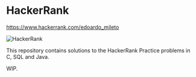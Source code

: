 # HackerRank

https://www.hackerrank.com/edoardo_mileto

![HackerRank](https://miro.medium.com/max/672/1*_64-aCeFjiMDxFZbu4jB-g.png)

This repository contains solutions to the HackerRank Practice problems in C, SQL and Java. 

WIP.